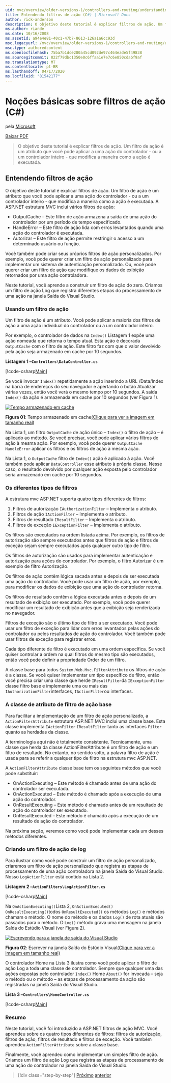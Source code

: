 ```yaml
---
uid: mvc/overview/older-versions-1/controllers-and-routing/understanding-action-filters-cs
title: Entendendo filtros de ação (C#) | Microsoft Docs
author: rick-anderson
description: O objetivo deste tutorial é explicar filtros de ação. Um filtro de ação é um atributo que você pode aplicar a uma ação do controlador -- ou a um controlador inteiro...
ms.author: riande
ms.date: 10/16/2008
ms.assetid: a94e4e81-40c1-47b7-8613-126a1a6cc93d
msc.legacyurl: /mvc/overview/older-versions-1/controllers-and-routing/understanding-action-filters-cs
msc.type: authoredcontent
ms.openlocfilehash: 75ba7b1dce280a45cd092de97c464eade5f49838
ms.sourcegitcommit: 022f79dbc1350e0c6ffaa1e7e7c6e850cdabf9af
ms.translationtype: MT
ms.contentlocale: pt-BR
ms.lasthandoff: 04/17/2020
ms.locfileid: "81542177"
---
```

# <a name="understanding-action-filters-c"></a>Noções básicas sobre filtros de ação (C#)

pela [Microsoft](https://github.com/microsoft)

[Baixar PDF](https://download.microsoft.com/download/e/f/3/ef3f2ff6-7424-48f7-bdaa-180ef64c3490/ASPNET_MVC_Tutorial_14_CS.pdf)

> O objetivo deste tutorial é explicar filtros de ação. Um filtro de ação é um atributo que você pode aplicar a uma ação do controlador - ou a um controlador inteiro - que modifica a maneira como a ação é executada.

## <a name="understanding-action-filters"></a>Entendendo filtros de ação

O objetivo deste tutorial é explicar filtros de ação. Um filtro de ação é um atributo que você pode aplicar a uma ação do controlador - ou a um controlador inteiro - que modifica a maneira como a ação é executada. A ASP.NET estrutura MVC inclui vários filtros de ação:

- OutputCache – Este filtro de ação armazena a saída de uma ação do controlador por um período de tempo especificado.
- HandleError – Este filtro de ação lida com erros levantados quando uma ação do controlador é executada.
- Autorizar – Este filtro de ação permite restringir o acesso a um determinado usuário ou função.

Você também pode criar seus próprios filtros de ação personalizados. Por exemplo, você pode querer criar um filtro de ação personalizado para implementar um sistema de autenticação personalizado. Ou, você pode querer criar um filtro de ação que modifique os dados de exibição retornados por uma ação controladora.

Neste tutorial, você aprende a construir um filtro de ação do zero. Criamos um filtro de ação Log que registra diferentes etapas do processamento de uma ação na janela Saída do Visual Studio.

### <a name="using-an-action-filter"></a>Usando um filtro de ação

Um filtro de ação é um atributo. Você pode aplicar a maioria dos filtros de ação a uma ação individual do controlador ou a um controlador inteiro.

Por exemplo, o controlador de dados na `Index()` Listagem 1 expõe uma ação nomeada que retorna o tempo atual. Esta ação é decorada `OutputCache` com o filtro de ação. Este filtro faz com que o valor devolvido pela ação seja armazenado em cache por 10 segundos.

**Listagem 1 –`Controllers\DataController.cs`**

[!code-csharp[Main](understanding-action-filters-cs/samples/sample1.cs)]

Se você invocar `Index()` repetidamente a ação inserindo a URL /Data/Index na barra de endereços do seu navegador e apertando o botão Atualizar várias vezes, então você verá o mesmo tempo por 10 segundos. A saída `Index()` da ação é armazenada em cache por 10 segundos (ver Figura 1).

[![Tempo armazenado em cache](understanding-action-filters-cs/_static/image2.png)](understanding-action-filters-cs/_static/image1.png)

**Figura 01**: Tempo armazenado em cache[(Clique para ver a imagem em tamanho real](understanding-action-filters-cs/_static/image3.png))

Na Lista 1, um filtro `OutputCache` de ação único – `Index()` o filtro de ação – é aplicado ao método. Se você precisar, você pode aplicar vários filtros de ação à mesma ação. Por exemplo, você pode querer `OutputCache` `HandleError` aplicar os filtros e os filtros de ação à mesma ação.

Na Lista 1, o `OutputCache` filtro de `Index()` ação é aplicado à ação. Você também pode aplicar `DataController` esse atributo à própria classe. Nesse caso, o resultado devolvido por qualquer ação exposta pelo controlador seria armazenado em cache por 10 segundos.

### <a name="the-different-types-of-filters"></a>Os diferentes tipos de filtros

A estrutura mvc ASP.NET suporta quatro tipos diferentes de filtros:

1. Filtros de autorização `IAuthorizationFilter` – Implementa o atributo.
2. Filtros de ação `IActionFilter` – Implementa o atributo.
3. Filtros de resultado `IResultFilter` – Implementa o atributo.
4. Filtros de exceção `IExceptionFilter` – Implementa o atributo.

Os filtros são executados na ordem listada acima. Por exemplo, os filtros de autorização são sempre executados antes que filtros de ação e filtros de exceção sejam sempre executados após qualquer outro tipo de filtro.

Os filtros de autorização são usados para implementar autenticação e autorização para ações do controlador. Por exemplo, o filtro Autorizar é um exemplo de filtro Autorização.

Os filtros de ação contêm lógica sacada antes e depois de ser executada uma ação do controlador. Você pode usar um filtro de ação, por exemplo, para modificar os dados de exibição que uma ação do controlador retorna.

Os filtros de resultado contêm a lógica executada antes e depois de um resultado de exibição ser executado. Por exemplo, você pode querer modificar um resultado de exibição antes que a exibição seja renderizada no navegador.

Filtros de exceção são o último tipo de filtro a ser executado. Você pode usar um filtro de exceção para lidar com erros levantados pelas ações do controlador ou pelos resultados de ação do controlador. Você também pode usar filtros de exceção para registrar erros.

Cada tipo diferente de filtro é executado em uma ordem específica. Se você quiser controlar a ordem na qual filtros do mesmo tipo são executados, então você pode definir a propriedade Order de um filtro.

A classe base para todos `System.Web.Mvc.FilterAttribute` os filtros de ação é a classe. Se você quiser implementar um tipo específico de filtro, então você precisa criar uma classe que herde `IResultFilter`da `IExceptionFilter` classe filtro base e implemente uma ou mais das `IAuthorizationFilter`interfaces, `IActionFilter`ou interfaces.

### <a name="the-base-actionfilterattribute-class"></a>A classe de atributo de filtro de ação base

Para facilitar a implementação de um filtro de ação personalizado, a `ActionFilterAttribute` estrutura ASP.NET MVC inclui uma classe base. Esta classe implementa `IActionFilter` `IResultFilter` tanto as interfaces `Filter` quanto as herdadas da classe.

A terminologia aqui não é totalmente consistente. Tecnicamente, uma classe que herda da classe ActionFilterAttribute é um filtro de ação e um filtro de resultado. No entanto, no sentido solto, a palavra filtro de ação é usada para se referir a qualquer tipo de filtro na estrutura mvc ASP.NET.

A `ActionFilterAttribute` classe base tem os seguintes métodos que você pode substituir:

- OnActionExecuting – Este método é chamado antes de uma ação do controlador ser executada.
- OnActionExecuted – Este método é chamado após a execução de uma ação do controlador.
- OnResultExecuting – Este método é chamado antes de um resultado de ação do controlador ser executado.
- OnResultExecuted – Este método é chamado após a execução de um resultado de ação do controlador.

Na próxima seção, veremos como você pode implementar cada um desses métodos diferentes.

### <a name="creating-a-log-action-filter"></a>Criando um filtro de ação de log

Para ilustrar como você pode construir um filtro de ação personalizado, criaremos um filtro de ação personalizado que registra as etapas de processamento de uma ação controladora na janela Saída do Visual Studio. Nosso `LogActionFilter` está contido na Lista 2.

**Listagem 2 –`ActionFilters\LogActionFilter.cs`**

[!code-csharp[Main](understanding-action-filters-cs/samples/sample2.cs)]

Na `OnActionExecuting()`Lista 2, `OnActionExecuted()` `OnResultExecuting()`todos `OnResultExecuted()` os métodos `Log()` e métodos chamam o método. O nome do método e os dados `Log()` de rota atuais são passados para o método. O `Log()` método grava uma mensagem na janela Saída do Estúdio Visual (ver Figura 2).

[![Escrevendo para a janela de saída do Visual Studio](understanding-action-filters-cs/_static/image5.png)](understanding-action-filters-cs/_static/image4.png)

**Figura 02**: Escrever na janela Saída do Estúdio Visual[(Clique para ver a imagem em tamanho real)](understanding-action-filters-cs/_static/image6.png)

O controlador Home na Lista 3 ilustra como você pode aplicar o filtro de ação Log a toda uma classe de controlador. Sempre que qualquer uma das ações expostas pelo controlador `Index()` Home `About()` for invocada – seja o método ou o método – as etapas de processamento da ação são registradas na janela Saída do Visual Studio.

**Lista 3 –`Controllers\HomeController.cs`**

[!code-csharp[Main](understanding-action-filters-cs/samples/sample3.cs)]

### <a name="summary"></a>Resumo

Neste tutorial, você foi introduzido a ASP.NET filtros de ação MVC. Você aprendeu sobre os quatro tipos diferentes de filtros: filtros de autorização, filtros de ação, filtros de resultado e filtros de exceção. Você também aprendeu `ActionFilterAttribute` sobre a classe base.

Finalmente, você aprendeu como implementar um simples filtro de ação. Criamos um filtro de ação Log que registra as etapas de processamento de uma ação do controlador na janela Saída do Visual Studio.

> [!div class="step-by-step"]
> [Próximo](asp-net-mvc-routing-overview-cs.md)
> [anterior](improving-performance-with-output-caching-cs.md)

